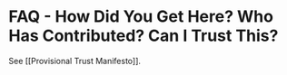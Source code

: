 # FAQ - How Did You Get Here? Who Has Contributed? Can I Trust This?

See [[Provisional Trust Manifesto]]. 
